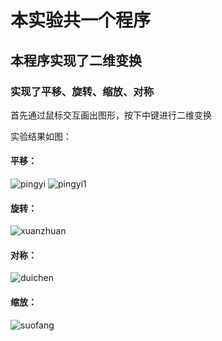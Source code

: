 # 本实验共一个程序
## 本程序实现了二维变换
### 实现了平移、旋转、缩放、对称  
首先通过鼠标交互画出图形，按下中键进行二维变换

实验结果如图：
#### 平移：
![pingyi](https://user-images.githubusercontent.com/87750093/174420734-bdbc02b6-0262-4205-87f8-3ffcafd892cf.png)
![pingyi1](https://user-images.githubusercontent.com/87750093/174420738-90b8cef7-0c3d-4ce5-a798-93185fa184b4.png)


#### 旋转：
![xuanzhuan](https://user-images.githubusercontent.com/87750093/174420742-b388e072-f188-43a3-8fb9-0a73e952762c.png)

#### 对称：
![duichen](https://user-images.githubusercontent.com/87750093/174420743-f074b1a2-eeda-4365-9fa2-fb0f95df42b2.png)

#### 缩放：
![suofang](https://user-images.githubusercontent.com/87750093/174420745-19a7fb32-afeb-469a-b43f-a6243a17ce76.png)
